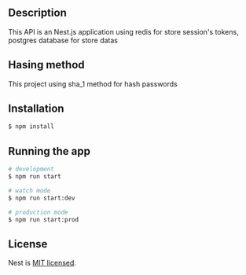 ## Description

This API is an Nest.js application using redis for store session's tokens, postgres database for store datas

## Hasing method
This project using sha_1 method for hash passwords

## Installation

```bash
$ npm install
```

## Running the app

```bash
# development
$ npm run start

# watch mode
$ npm run start:dev

# production mode
$ npm run start:prod
```

## License

Nest is [MIT licensed](LICENSE).
